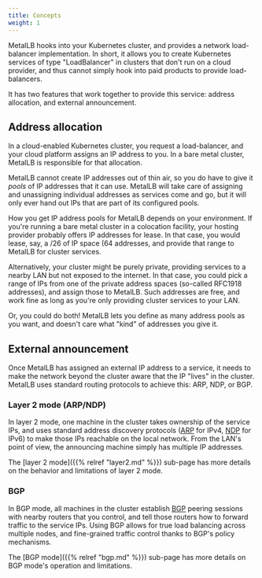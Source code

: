 ```yaml
---
title: Concepts
weight: 1
---
```


MetalLB hooks into your Kubernetes cluster, and provides a network
load-balancer implementation. In short, it allows you to create
Kubernetes services of type "LoadBalancer" in clusters that don't run
on a cloud provider, and thus cannot simply hook into paid products to
provide load-balancers.

It has two features that work together to provide this service:
address allocation, and external announcement.

## Address allocation

In a cloud-enabled Kubernetes cluster, you request a load-balancer,
and your cloud platform assigns an IP address to you. In a bare metal
cluster, MetalLB is responsible for that allocation.

MetalLB cannot create IP addresses out of thin air, so you do have to
give it _pools_ of IP addresses that it can use. MetalLB will take
care of assigning and unassigning individual addresses as services
come and go, but it will only ever hand out IPs that are part of its
configured pools.

How you get IP address pools for MetalLB depends on your
environment. If you're running a bare metal cluster in a colocation
facility, your hosting provider probably offers IP addresses for
lease. In that case, you would lease, say, a /26 of IP space (64
addresses, and provide that range to MetalLB for cluster services.

Alternatively, your cluster might be purely private, providing
services to a nearby LAN but not exposed to the internet. In that
case, you could pick a range of IPs from one of the private address
spaces (so-called RFC1918 addresses), and assign those to
MetalLB. Such addresses are free, and work fine as long as you're only
providing cluster services to your LAN.

Or, you could do both! MetalLB lets you define as many address pools
as you want, and doesn't care what "kind" of addresses you give it.

## External announcement

Once MetalLB has assigned an external IP address to a service, it
needs to make the network beyond the cluster aware that the IP "lives"
in the cluster. MetalLB uses standard routing protocols to achieve
this: ARP, NDP, or BGP.

### Layer 2 mode (ARP/NDP)

In layer 2 mode, one machine in the cluster takes ownership of the
service IPs, and uses standard address discovery protocols
([ARP](https://en.wikipedia.org/wiki/Address_Resolution_Protocol) for
IPv4, [NDP](https://en.wikipedia.org/wiki/Neighbor_Discovery_Protocol)
for IPv6) to make those IPs reachable on the local network. From the
LAN's point of view, the announcing machine simply has multiple IP
addresses.

The [layer 2 mode]({{% relref "layer2.md" %}}) sub-page has more
details on the behavior and limitations of layer 2 mode.

### BGP 

In BGP mode, all machines in the cluster
establish [BGP](https://en.wikipedia.org/wiki/Border_Gateway_Protocol)
peering sessions with nearby routers that you control, and tell those
routers how to forward traffic to the service IPs. Using BGP allows
for true load balancing across multiple nodes, and fine-grained
traffic control thanks to BGP's policy mechanisms.

The [BGP mode]({{% relref "bgp.md" %}}) sub-page has more details on
BGP mode's operation and limitations.
